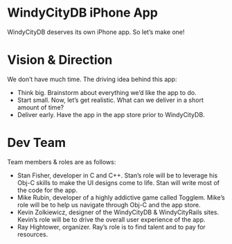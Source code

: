 WindyCityDB iPhone App
==

WindyCityDB deserves its own iPhone app. So let’s make one!

Vision & Direction
==

We don’t have much time. The driving idea behind this app:

* Think big. Brainstorm about everything we’d like the app to do.
* Start small. Now, let’s get realistic. What can we deliver in a short amount of time?
* Deliver early. Have the app in the app store prior to WindyCityDB.

Dev Team
==

Team members & roles are as follows:

* Stan Fisher, developer in C and C++. Stan’s role will be to leverage his Obj-C skills to make the UI designs come to life. Stan will write most of the code for the app.
* Mike Rubin, developer of a highly addictive game called Togglem. Mike’s role will be to help us navigate through Obj-C and the app store.
* Kevin Zolkiewicz, designer of the WindyCityDB & WindyCityRails sites. Kevin’s role will be to drive the overall user experience of the app.
* Ray Hightower, organizer. Ray’s role is to find talent and to pay for resources.



